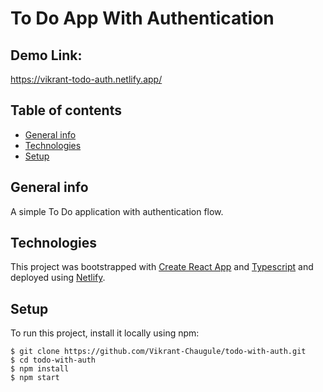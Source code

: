 # To Do App With Authentication

## Demo Link:

https://vikrant-todo-auth.netlify.app/

## Table of contents

- [General info](#general-info)
- [Technologies](#technologies)
- [Setup](#setup)

## General info

A simple To Do application with authentication flow.

## Technologies

This project was bootstrapped with [Create React App](https://github.com/facebook/create-react-app) and [Typescript](https://www.typescriptlang.org/) and deployed using [Netlify](https://www.netlify.com/).

## Setup

To run this project, install it locally using npm:

```
$ git clone https://github.com/Vikrant-Chaugule/todo-with-auth.git
$ cd todo-with-auth
$ npm install
$ npm start
```
